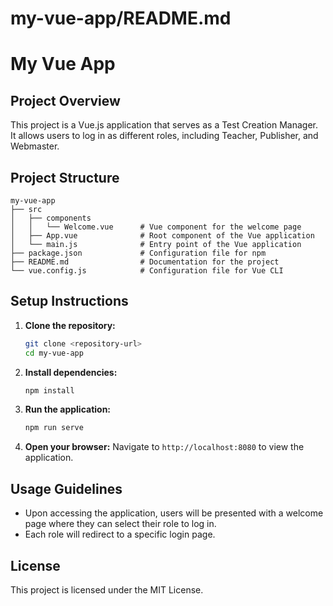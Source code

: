 # my-vue-app/README.md

# My Vue App

## Project Overview

This project is a Vue.js application that serves as a Test Creation Manager. It allows users to log in as different roles, including Teacher, Publisher, and Webmaster.

## Project Structure

```
my-vue-app
├── src
│   ├── components
│   │   └── Welcome.vue      # Vue component for the welcome page
│   ├── App.vue              # Root component of the Vue application
│   └── main.js              # Entry point of the Vue application
├── package.json             # Configuration file for npm
├── README.md                # Documentation for the project
└── vue.config.js            # Configuration file for Vue CLI
```

## Setup Instructions

1. **Clone the repository:**
   ```bash
   git clone <repository-url>
   cd my-vue-app
   ```

2. **Install dependencies:**
   ```bash
   npm install
   ```

3. **Run the application:**
   ```bash
   npm run serve
   ```

4. **Open your browser:**
   Navigate to `http://localhost:8080` to view the application.

## Usage Guidelines

- Upon accessing the application, users will be presented with a welcome page where they can select their role to log in.
- Each role will redirect to a specific login page.

## License

This project is licensed under the MIT License.